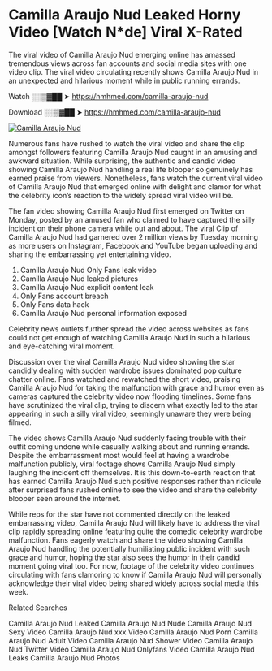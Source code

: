﻿# Camilla Araujo Nud Leaked Horny Video [Watch N*de] Viral X-Rated

The viral video of ﻿Camilla Araujo Nud emerging online has amassed tremendous views across fan accounts and social media sites with one video clip. The viral video circulating recently shows ﻿Camilla Araujo Nud in an unexpected and hilarious moment while in public running errands. 

Watch ░░▒▓██ ➤ https://hmhmed.com/camilla-araujo-nud

Download ░░▒▓██ ➤ https://hmhmed.com/camilla-araujo-nud

[![Camilla Araujo Nud](https://i.imgur.com/dJHk4Zq.gif)](https://hmhmed.com/camilla-araujo-nud)

Numerous fans have rushed to watch the viral video and share the clip amongst followers featuring ﻿Camilla Araujo Nud caught in an amusing and awkward situation. While surprising, the authentic and candid video showing ﻿Camilla Araujo Nud handling a real life blooper so genuinely has earned praise from viewers. Nonetheless, fans watch the current viral video of ﻿Camilla Araujo Nud that emerged online with delight and clamor for what the celebrity icon’s reaction to the widely spread viral video will be.

The fan video showing ﻿Camilla Araujo Nud first emerged on Twitter on Monday, posted by an amused fan who claimed to have captured the silly incident on their phone camera while out and about. The viral Clip of ﻿Camilla Araujo Nud had garnered over 2 million views by Tuesday morning as more users on Instagram, Facebook and YouTube began uploading and sharing the embarrassing yet entertaining video. 

1. ﻿Camilla Araujo Nud Only Fans leak video
2. ﻿Camilla Araujo Nud leaked pictures
3. ﻿Camilla Araujo Nud explicit content leak
4. Only Fans account breach
5. Only Fans data hack
6. ﻿Camilla Araujo Nud personal information exposed

Celebrity news outlets further spread the video across websites as fans could not get enough of watching ﻿Camilla Araujo Nud in such a hilarious and eye-catching viral moment. 

Discussion over the viral ﻿Camilla Araujo Nud video showing the star candidly dealing with sudden wardrobe issues dominated pop culture chatter online. Fans watched and rewatched the short video, praising ﻿Camilla Araujo Nud for taking the malfunction with grace and humor even as cameras captured the celebrity video now flooding timelines. Some fans have scrutinized the viral clip, trying to discern what exactly led to the star appearing in such a silly viral video, seemingly unaware they were being filmed.

The video shows ﻿Camilla Araujo Nud suddenly facing trouble with their outfit coming undone while casually walking about and running errands. Despite the embarrassment most would feel at having a wardrobe malfunction publicly, viral footage shows ﻿Camilla Araujo Nud simply laughing the incident off themselves. It is this down-to-earth reaction that has earned ﻿Camilla Araujo Nud such positive responses rather than ridicule after surprised fans rushed online to see the video and share the celebrity blooper seen around the internet.  

While reps for the star have not commented directly on the leaked embarrassing video, ﻿Camilla Araujo Nud will likely have to address the viral clip rapidly spreading online featuring quite the comedic celebrity wardrobe malfunction. Fans eagerly watch and share the video showing ﻿Camilla Araujo Nud handling the potentially humiliating public incident with such grace and humor, hoping the star also sees the humor in their candid moment going viral too. For now, footage of the celebrity video continues circulating with fans clamoring to know if ﻿Camilla Araujo Nud will personally acknowledge their viral video being shared widely across social media this week.

Related Searches

﻿Camilla Araujo Nud Leaked
﻿Camilla Araujo Nud Nude
﻿Camilla Araujo Nud Sexy Video
﻿Camilla Araujo Nud xxx Video
﻿Camilla Araujo Nud Porn
﻿Camilla Araujo Nud Adult Video
﻿Camilla Araujo Nud Shower Video
﻿Camilla Araujo Nud Twitter Video
﻿Camilla Araujo Nud Onlyfans Video
﻿Camilla Araujo Nud Leaks
﻿Camilla Araujo Nud Photos